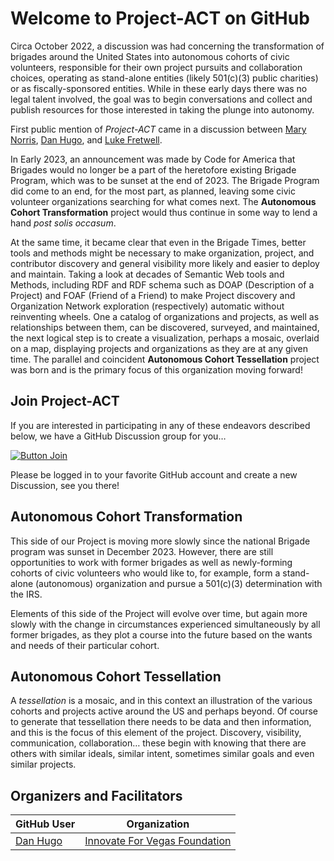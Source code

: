 <!--
 Copyright (C) 2024 Project-ACT
 
 This file is part of github.
 
 github is free software: you can redistribute it and/or modify
 it under the terms of the GNU General Public License as published by
 the Free Software Foundation, either version 3 of the License, or
 (at your option) any later version.
 
 github is distributed in the hope that it will be useful,
 but WITHOUT ANY WARRANTY; without even the implied warranty of
 MERCHANTABILITY or FITNESS FOR A PARTICULAR PURPOSE.  See the
 GNU General Public License for more details.
 
 You should have received a copy of the GNU General Public License
 along with github.  If not, see <https://www.gnu.org/licenses/>.
-->

# Welcome to Project-ACT on GitHub

Circa October 2022, a discussion was had concerning the transformation of brigades around the United States into autonomous cohorts of civic volunteers, responsible for their own project pursuits and collaboration choices, operating as stand-alone entities (likely 501(c)(3) public charities) or as fiscally-sponsored entities. While in these early days there was no legal talent involved, the goal was to begin conversations and collect and publish resources for those interested in taking the plunge into autonomy.

First public mention of *Project-ACT* came in a discussion between [Mary Norris](https://github.com/maryfnorris), [Dan Hugo](https://github.com/DanHugoDanHugo), and [Luke Fretwell](https://github.com/lukefretwell).

In Early 2023, an announcement was made by Code for America that Brigades would no longer be a part of the heretofore existing Brigade Program, which was to be sunset at the end of 2023. The Brigade Program did come to an end, for the most part, as planned, leaving some civic volunteer organizations searching for what comes next. The **Autonomous Cohort Transformation** project would thus continue in some way to lend a hand *post solis occasum*.

At the same time, it became clear that even in the Brigade Times, better tools and methods might be necessary to make organization, project, and contributor discovery and general visibility more likely and easier to deploy and maintain. Taking a look at decades of Semantic Web tools and Methods, including RDF and RDF schema such as DOAP (Description of a Project) and FOAF (Friend of a Friend) to make Project discovery and Organization Network exploration (respectively) automatic without reinventing wheels. One a catalog of organizations and projects, as well as relationships between them, can be discovered, surveyed, and maintained, the next logical step is to create a visualization, perhaps a mosaic, overlaid on a map, displaying projects and organizations as they are at any given time. The parallel and coincident **Autonomous Cohort Tessellation** project was born and is the primary focus of this organization moving forward!

## Join Project-ACT

If you are interested in participating in any of these endeavors described below, we have a GitHub Discussion group for you…

[![Button Join]][JOIN]

Please be logged in to your favorite GitHub account and create a new Discussion, see you there!

## Autonomous Cohort Transformation

This side of our Project is moving more slowly since the national Brigade program was sunset in December 2023. However, there are still opportunities to work with former brigades as well as newly-forming cohorts of civic volunteers who would like to, for example, form a stand-alone (autonomous) organization and pursue a 501(c)(3) determination with the IRS.

Elements of this side of the Project will evolve over time, but again more slowly with the change in circumstances experienced simultaneously by all former brigades, as they plot a course into the future based on the wants and needs of their particular cohort.

## Autonomous Cohort Tessellation

A *tessellation* is a mosaic, and in this context an illustration of the various cohorts and projects active around the US and perhaps beyond. Of course to generate that tessellation there needs to be data and then information, and this is the focus of this element of the project. Discovery, visibility, communication, collaboration… these begin with knowing that there are others with similar ideals, similar intent, sometimes similar goals and even similar projects.

## Organizers and Facilitators

| GitHub User                                        | Organization                                                           |
|----------------------------------------------------|------------------------------------------------------------------------|
| [Dan Hugo](https://github.com/DanHugoDanHugo)      | [Innovate For Vegas Foundation](https://github.com/InnovateForVegas)   |

<!------------------------------------------>

[Button Join]: https://img.shields.io/badge/Join%20Request-lightblue?style=for-the-badge
[JOIN]: https://github.com/orgs/Project-ACT/discussions/categories/join-request 'Join Request'
